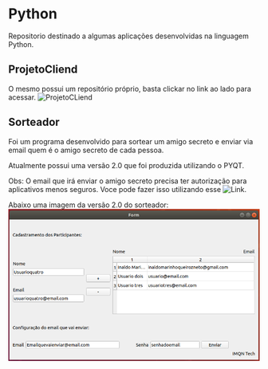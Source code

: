 # Python

Repositorio destinado a algumas aplicações desenvolvidas na linguagem Python.

## ProjetoCliend
O mesmo possui um repositório próprio, basta clickar no link ao lado para acessar. ![ProjetoCLiend](https://github.com/Inaldomarinho/ProjetoCliend)

## Sorteador

Foi um programa desenvolvido para sortear um amigo secreto e enviar via email quem é o amigo secreto de cada pessoa. 

Atualmente possui uma versão 2.0 que foi produzida utilizando o PYQT. 

Obs: O email que irá enviar o amigo secreto precisa ter autorização para aplicativos menos seguros. Voce pode fazer isso utilizando esse ![Link](https://myaccount.google.com/lesssecureapps?hl=pt-BR).

Abaixo uma imagem da versão 2.0 do sorteador:
![Sorteador](images/sorteadorv2.png)


